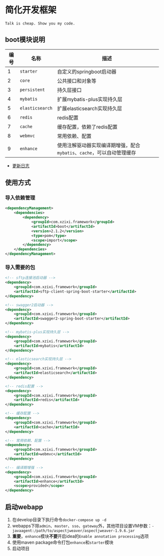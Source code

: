 # 简化开发框架

`Talk is cheap. Show you my code.`

## boot模块说明

| 编号 | 名称 | 描述 |
| --- | --- | --- |
| 1 | `starter` | 自定义的springboot启动器 |
| 2 | `core` | 公共接口和对象等 |
| 3 | `persistent` | 持久层接口 |
| 4 | `mybatis` | 扩展mybatis-plus实现持久层 |
| 5 | `elasticsearch` | 扩展elasticsearch实现持久层 |
| 6 | `redis` | redis配置 |
| 7 | `cache` | 缓存配置，依赖了redis配置 |
| 8 | `webmvc` | 常用依赖、配置 |
| 9 | `enhance` | 使用注解驱动器实现编译期增强，配合`mybatis`、`cache`，可以自动管理缓存 |

- [更新日志](./UPDATELOG.md)

## 使用方式

### 导入依赖管理

```xml
<dependencyManagement>
    <dependencies>
        <dependency>
            <groupId>com.xzixi.framework</groupId>
            <artifactId>boot</artifactId>
            <version>2.1.2</version>
            <type>pom</type>
            <scope>import</scope>
        </dependency>
    </dependencies>
</dependencyManagement>
```

### 导入需要的包

```xml
<!-- sftp连接池启动器 -->
<dependency>
    <groupId>com.xzixi.framework</groupId>
    <artifactId>sftp-client-spring-boot-starter</artifactId>
</dependency>
```
```xml
<!-- swagger2启动器 -->
<dependency>
    <groupId>com.xzixi.framework</groupId>
    <artifactId>swagger2-spring-boot-starter</artifactId>
</dependency>
```
```xml
<!-- mybatis-plus实现持久层 -->
<dependency>
    <groupId>com.xzixi.framework</groupId>
    <artifactId>mybatis</artifactId>
</dependency>
```
```xml
<!-- elasticsearch实现持久层 -->
<dependency>
    <groupId>com.xzixi.framework</groupId>
    <artifactId>elasticsearch</artifactId>
</dependency>
```
```xml
<!-- redis配置 -->
<dependency>
    <groupId>com.xzixi.framework</groupId>
    <artifactId>redis</artifactId>
</dependency>
```
```xml
<!-- 缓存配置 -->
<dependency>
    <groupId>com.xzixi.framework</groupId>
    <artifactId>cache</artifactId>
</dependency>
```
```xml
<!-- 常用依赖、配置 -->
<dependency>
    <groupId>com.xzixi.framework</groupId>
    <artifactId>webmvc</artifactId>
</dependency>
```
```xml
<!-- 编译期增强 -->
<dependency>
    <groupId>com.xzixi.framework</groupId>
    <artifactId>enhance</artifactId>
    <scope>provided</scope>
</dependency>
```

## 启动webapp

1. 在develop目录下执行命令`docker-compose up -d`
2. webapps下除`admin`、`master`、`sso`、`gateway`外，其他项目设置VM参数：`-javaagent:/path/to/aspectjweaver/aspectjweaver-1.9.6.jar`
3. **重要**，`enhance`模块**不要**开启idea的`Enable annotation processing`选项
4. 使用maven package命令打包`enhance`和`starter`模块
5. 启动项目
